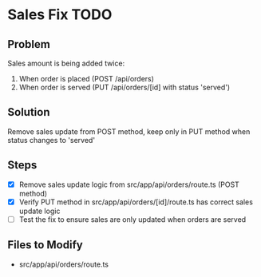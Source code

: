 # Sales Fix TODO

## Problem
Sales amount is being added twice:
1. When order is placed (POST /api/orders)
2. When order is served (PUT /api/orders/[id] with status 'served')

## Solution
Remove sales update from POST method, keep only in PUT method when status changes to 'served'

## Steps
- [x] Remove sales update logic from src/app/api/orders/route.ts (POST method)
- [x] Verify PUT method in src/app/api/orders/[id]/route.ts has correct sales update logic
- [ ] Test the fix to ensure sales are only updated when orders are served

## Files to Modify
- src/app/api/orders/route.ts
